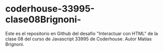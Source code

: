 # coderhouse-33995-clase08Brignoni-
Este es el repositorio en Github del desafio "Interactuar con HTML" de la clase 08 del curso de Javascript 33995 de Coderhouse. Autor Matías Brignoni.
